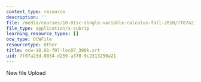 ```yaml
---
content_type: resource
description: ''
file: /media/courses/18-01sc-single-variable-calculus-fall-2010/7f07a23d8034d259a3709c2313250a21_ocw-18.01-f07-lec07_300k.srt
file_type: application/x-subrip
learning_resource_types: []
ocw_type: OCWFile
resourcetype: Other
title: ocw-18.01-f07-lec07_300k.srt
uid: 7f07a23d-8034-d259-a370-9c2313250a21
---
```

New file Upload